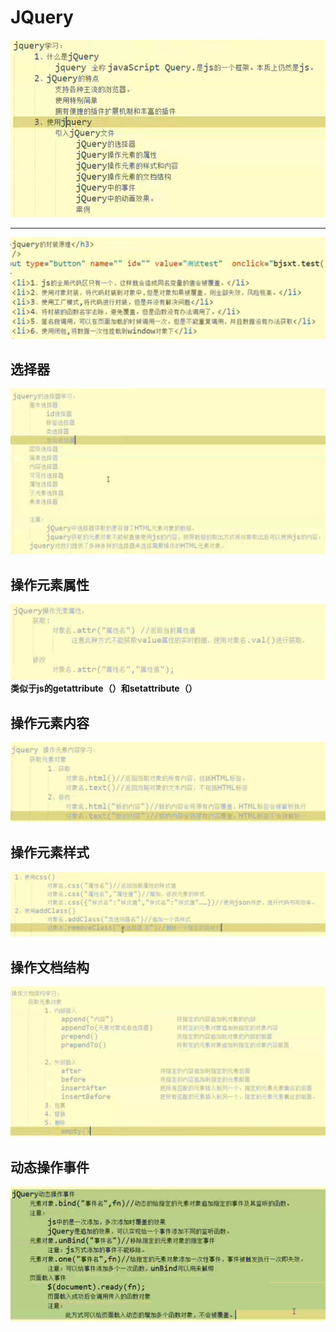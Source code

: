 # JQuery
![](pictures/_20190725223715.png)

---
![](pictures/_20190725223429.png)
## 选择器
![](pictures/_20190725235605.png)
## 操作元素属性
![](pictures/_20190726134619.png)
**类似于js的getattribute（）和setattribute（）**
## 操作元素内容
![](pictures/_20190726143226.png) 
## 操作元素样式
![](pictures/_20190726143045.png)
## 操作文档结构
![](pictures/_20190726174645.png)
## 动态操作事件
![](pictures/_20190726180722.png)